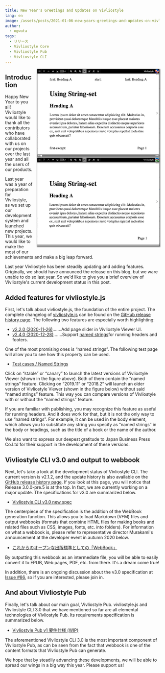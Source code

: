 ```yaml
---
title: New Year's Greetings and Updates on Vivliostyle
lang: en
image: /assets/posts/2021-01-06-new-years-greetings-and-updates-on-vivliostyle/fig1.png
author:
  - ogwata
tags:
  - リリース
  - Vivliostyle Core
  - Vivliostyle Pub
  - Vivliostyle CLI
---
```

<div style="float: right; margin: 0 0 1em 1em;"><img src="/assets/posts/2021-01-06-new-years-greetings-and-updates-on-vivliostyle/fig1.png" alt="Implementation of named strings in Vivliostyle Viewer" style="width: 400px; box-shadow: 1px 2px 2.5px 1.5px grey;" /></div>


## Introduction

Happy New Year to you all! Vivliostyle would like to thank all the contributors who have collaborated with us on our projects over the last year and all the users of our products.

Last year was a year of preparation for Vivliostyle, as we set up our development system and launched new projects. This year, we would like to make the most of our achievements and make a big leap forward.

Last year Vivliostyle has been steadily updating and adding features. Originally, we should have announced the release on this blog, but we ware unable to do so last year. So we'd like to give you a brief overview of Vivliostyle's current development status in this post.

## Added features for vivliostyle.js

First, let's talk about vivliostyle.js, the foundation of the entire project. The complete changelog of [vivliostyle.js](https://github.com/vivliostyle/vivliostyle.js) can be found on the [GitHub release history page](https://github.com/vivliostyle/vivliostyle.js/releases). The following two features are especially worth highlighting:

- [v2.2.0 (2020-11-26)](https://github.com/vivliostyle/vivliostyle.js/releases/tag/v2.2.0).......Add page slider in Vivliostyle Viewer UI.
- [v2.4.0 (2020-12-28)](https://github.com/vivliostyle/vivliostyle.js/releases/tag/v2.4.0).......Support [named strings<i class="fas fa-external-link-alt"></i>](https://www.w3.org/TR/css-gcpm-3/#named-strings)for running headers and footers.

One of the most promising ones is “named strings”. The following test page will allow you to see how this property can be used.

- [Test cases / Named Strings](https://raw.githack.com/vivliostyle/vivliostyle.js/master/packages/core/test/files/#Named_Strings)

 Click on “stable” or “canary” to launch the latest versions of Vivliostyle Viewer (shown in the figure above). Both of them contain the “named strings” feature. Clicking on “2019.11” or “2018.2” will launch an older version of Vivliostyle Viewer (shown in the figure below) without said “named strings” feature. This way you can compare versions of Vivliostyle with or without the “named strings” feature.

If you are familiar with publishing, you may recognize this feature as useful for running headers. And it does work for that, but it is not the only way to use “named strings”. For example, it can be used in the body element, which allows you to substitute any string you specify as “named strings” in the body or headings, such as the title of a book or the name of the author.

We also want to express our deepest gratitude to Japan Business Press Co.Ltd for their support in the development of these versions.

## Vivliostyle CLI v3.0 and output to webbook

Next, let's take a look at the development status of Vivliostyle CLI. The current version is v2.1.2, and the update history is also available on the [GitHub release history page](https://github.com/vivliostyle/vivliostyle-cli/releases). If you look at this page, you will notice that Release 3.0.0-pre.5 is at the top. In fact, we are currently working on a major update. The specifications for v3.0 are summarized below.

- [Vivliostyle CLI v3.0 new spec](https://github.com/vivliostyle/community/wiki/Vivliostyle-CLI-v3.0-new-spec)

The centerpiece of the specification is the addition of the WebBook generation function. This allows you to load Markdown (VFM) files and output webbooks (formats that combine HTML files for making books and related files such as CSS, images, fonts, etc. into folders). For information on what a webbook is, please refer to representative director Murakami's announcement at the developer event in autumn 2020 below.

- [これからのオープンな出版標準としての「WebBook」](https://github.com/vivliostyle/community/wiki/Rapid-publishing-for-public-health-books-against-COVID-19#%E3%81%93%E3%82%8C%E3%81%8B%E3%82%89%E3%81%AE%E3%82%AA%E3%83%BC%E3%83%97%E3%83%B3%E3%81%AA%E5%87%BA%E7%89%88%E3%81%AE%E6%A8%99%E6%BA%96%E3%81%A8%E3%81%97%E3%81%A6webbook)

By outputting this webbook as an intermediate file, you will be able to easily convert it to EPUB, Web pages, PDF, etc. from there. It's a dream come true!

In addition, there is an ongoing discussion about the v3.0 specification at [Issue #86](https://github.com/vivliostyle/vivliostyle-cli/issues/86), so if you are interested, please join in.

## And about Vivliostyle Pub

Finally, let's talk about our main goal, Vivliostyle Pub. vivliostyle.js and Vivliostyle CLI 3.0 that we have mentioned so far are all elemental technologies of Vivliostyle Pub. Its requirements specification is summarized below.

- [Vivliostyle Pub v1 要件仕様 (WIP)](https://github.com/vivliostyle/community/wiki/Vivliostyle-Pub-v1-Req)

The aforementioned Vivliostyle CLI 3.0 is the most important component of Vivliostyle Pub, as can be seen from the fact that webbook is one of the content formats that Vivliostyle Pub can generate.

We hope that by steadily advancing these developments, we will be able to spread our wings in a big way this year. Please support us!
